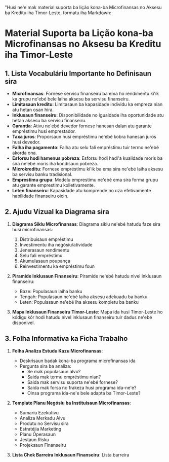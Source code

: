 "Husi ne'e mak material suporta ba lição kona-ba Microfinansas no Aksesu ba Kreditu iha Timor-Leste, formatu iha Markdown:

# Material Suporta ba Lição kona-ba Microfinansas no Aksesu ba Kreditu iha Timor-Leste

## 1. Lista Vocabuláriu Importante ho Definisaun sira

- **Microfinansas**: Fornese servisu finanseiru ba ema ho rendimentu ki'ik ka grupu ne'ebé bele laiha aksesu ba servisu finanseiru.
- **Limitasaun kreditu**: Limitasaun ba kapasidade individu ka empreza nian atu hetan osan hira.
- **Inklusaun finanseiru**: Disponibilidade no igualdade iha oportunidade atu hetan aksesu ba servisu finanseiru.
- **Garantia**: Ativu ne'ebé devedor fornese hanesan dalan atu garante empréstimu husi emprestador.
- **Taxa juros**: Proporsaun husi empréstimu ne'ebé kobra hanesan juros husi devedor.
- **Falha iha pagamento**: Falha atu selu fali empréstimu tuir termo ne'ebé akorda ona.
- **Esforsu hodi hamenus pobreza**: Esforsu hodi hadi'a kualidade moris ba sira ne'ebé moris iha kondisaun pobreza.
- **Microkreditu**: Fornese empréstimu ki'ik ba ema sira ne'ebé laiha aksesu ba servisu banku tradisional.
- **Emprestimu grupu**: Modelu emprestimu ne'ebé ema sira forma grupu atu garante emprestimu kolletivamente.
- **Leten finanseiru**: Kapasidade atu komprende no uza efetivamente habilidade finanseiru oioin.

## 2. Ajudu Vizual ka Diagrama sira

1. **Diagrama Siklu Microfinansas**: 
   Diagrama siklu ne'ebé hatudu faze sira husi microfinansas:
   1. Distribuisaun empréstimu
   2. Investimentu iha negósiu/atividade
   3. Jenerasaun rendimentu
   4. Selu fali empréstimu
   5. Akumulasaun poupança
   6. Reinvestimentu ka empréstimu foun

2. **Piramide Inklusaun Finanseiru**:
   Piramide ne'ebé hatudu nivel inklusaun finanseiru:
   - Baze: Populasaun laiha banku
   - Tengah: Populasaun ne'ebé laiha aksesu adekuadu ba banku
   - Leten: Populasaun ne'ebé iha aksesu kompletu ba banku

3. **Mapa Inklusaun Finanseiru Timor-Leste**:
   Mapa ida husi Timor-Leste ho kódigu kór hodi hatudu nivel inklusaun finanseiru tuir dadus ne'ebé disponivel.

## 3. Folha Informativa ka Ficha Trabalho

1. **Folha Analiza Estudu Kazu Microfinansas**:
   - Deskrisaun badak kona-ba programa microfinansas ida
   - Pergunta sira ba analiza:
     * Se mak populasaun alvu?
     * Saida mak termu empréstimu nian?
     * Saida mak servisu suporta ne'ebé fornese?
     * Saida mak forsa no frakeza husi programa ida-ne'e?
     * Oinsa programa ida-ne'e bele adapta ba Timor-Leste?

2. **Template Planu Negósiu ba Instituisaun Microfinansas**:
   - Sumariu Ezekutivu
   - Analiza Merkadu Alvu
   - Produtu no Servisu sira
   - Estratéjia Marketing
   - Planu Operasaun
   - Jestaun Risku
   - Projeksaun Finanseiru

3. **Lista Chek Barreira Inklusaun Finanseiru**:
   Lista barreira